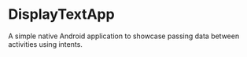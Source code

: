 # DisplayTextApp
A simple native Android application to showcase passing data between activities using intents.
